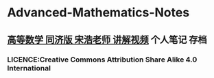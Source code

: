 # Advanced-Mathematics-Notes
## [高等数学 同济版 宋浩老师 讲解视频](https://www.bilibili.com/video/BV1Eb411u7Fw/?spm_id_from=333.337.search-card.all.click) 个人笔记 存档
### LICENCE:Creative Commons Attribution Share Alike 4.0 International
